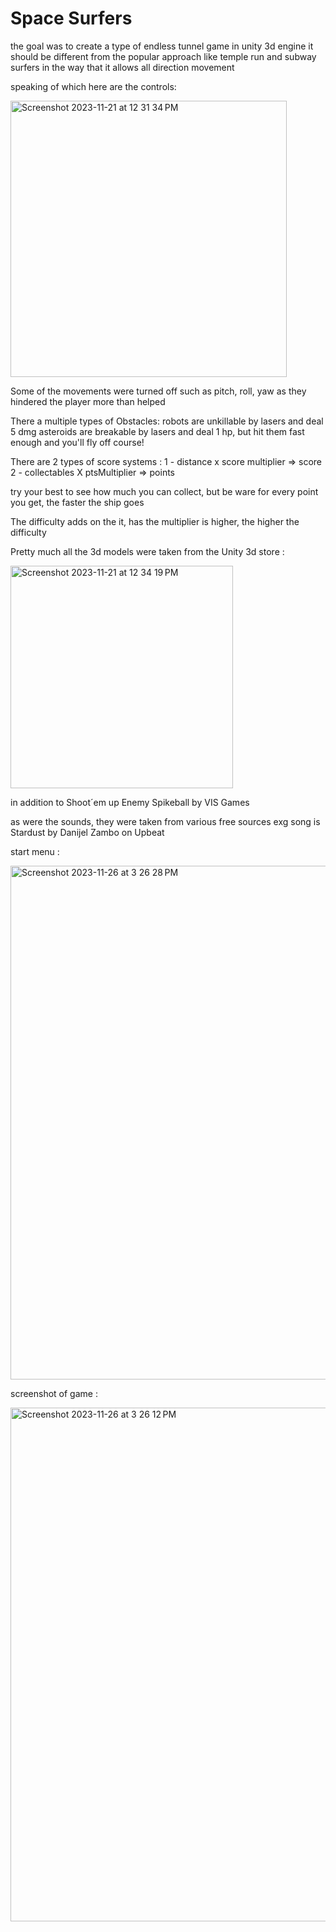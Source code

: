 # Space Surfers
the goal was to create a type of endless tunnel game in unity 3d engine
it should be different from the popular approach like temple run and subway surfers in the way that it allows all direction movement 

speaking of which here are the controls:

<img width="442" alt="Screenshot 2023-11-21 at 12 31 34 PM" src="https://github.com/Spiratatoe/endlessTunnel/assets/95253269/72a56947-8dc1-4c23-ae9b-10bce0b3cd49">

Some of the movements were turned off such as pitch, roll, yaw as they hindered the player more than helped

There a multiple types of Obstacles:
robots are unkillable by lasers and deal 5 dmg
asteroids are breakable by lasers and deal 1 hp, but hit them fast enough and you'll fly off course!

There are 2 types of score systems :
1 - distance x score multiplier => score
2 - collectables X ptsMultiplier => points

try your best to see how much you can collect, but be ware 
for every point you get, the faster the ship goes 

The difficulty adds on the it, has the multiplier is higher, the higher the difficulty 

Pretty much all the 3d models were taken from the Unity 3d store :


<img width="356" alt="Screenshot 2023-11-21 at 12 34 19 PM" src="https://github.com/Spiratatoe/endlessTunnel/assets/95253269/9d50475c-7903-42b0-8c1c-eac9680e1445">

in addition to Shoot´em up Enemy Spikeball by VIS Games

as were the sounds, they were taken from various free sources 
exg song is Stardust by Danijel Zambo on Upbeat


start menu :

<img width="822" alt="Screenshot 2023-11-26 at 3 26 28 PM" src="https://github.com/Spiratatoe/endlessTunnel/assets/95253269/188d27be-01c7-4a45-815e-aad5e69f98e5">


screenshot of game :

<img width="822" alt="Screenshot 2023-11-26 at 3 26 12 PM" src="https://github.com/Spiratatoe/endlessTunnel/assets/95253269/9e2229d5-8fd6-4bce-8657-d3df5b736b85">
